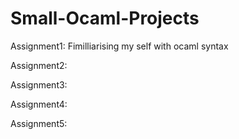 # Small-Ocaml-Projects

Assignment1: Fimilliarising my self with ocaml syntax

Assignment2:

Assignment3:

Assignment4:

Assignment5:

